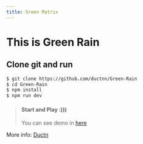```yaml
---
title: Green Matrix
---
```


# This is Green Rain
## Clone git and run

``` bash
$ git clone https://github.com/ductnn/Green-Rain
$ cd Green-Rain
$ npm install
$ npm run dev
```
> #### Start and Play :))) 
> You can see demo in [here](https://green-rain.herokuapp.com/)

More info: [Ductn](https://github.com/ductnn)